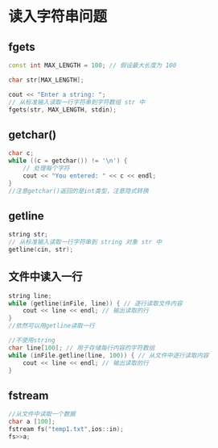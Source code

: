 # 读入字符串问题

## fgets
```cpp
const int MAX_LENGTH = 100; // 假设最大长度为 100

char str[MAX_LENGTH];

cout << "Enter a string: ";
// 从标准输入读取一行字符串到字符数组 str 中
fgets(str, MAX_LENGTH, stdin);
```


## getchar()

```cpp
char c;
while ((c = getchar()) != '\n') {
    // 处理每个字符
    cout << "You entered: " << c << endl;
}
//注意getchar()返回的是int类型，注意隐式转换
```

## getline
```cpp
string str;
// 从标准输入读取一行字符串到 string 对象 str 中
getline(cin, str);
```

## 文件中读入一行
```cpp
string line;
while (getline(inFile, line)) { // 逐行读取文件内容
    cout << line << endl; // 输出读取的行
}
//依然可以用getline读取一行
```


```cpp
//不使用string
char line[100]; // 用于存储每行内容的字符数组
while (inFile.getline(line, 100)) { // 从文件中逐行读取内容
    cout << line << endl; // 输出读取的行
}

```



## fstream


```cpp
//从文件中读取一个数据
char a [100];
fstream fs("temp1.txt",ios::in);
fs>>a;
```